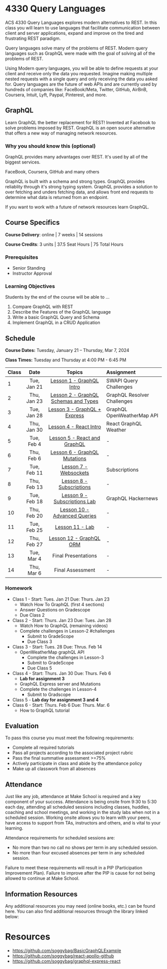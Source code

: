 # 4330 Query Languages

ACS 4330 Query Languages explores modern alternatives to REST. In this class you will learn to use languages that facilitate communication between client and server applications, expand and improve on the tired and frustrating REST paradigm. 

Query languages solve many of the problems of REST. Modern query languages such as GraphQL were made with the goal of solving all of the problems of REST. 

Using Modern query languages, you will be able to define requests at your client and receive only the data you requested. Imagine making multiple nested requests with a single query and only receiving the data you asked for. Query languages are the future of web APIs and are currently used by hundreds of companies like: FaceBook/Meta, Twitter, GitHub, AirBnB, Coursera, Intuit, Lyft, Paypal, Pinterest, and more. 

## GraphQL

Learn GraphQL the better replacement for REST! Invented at Facebook to solve problems imposed by REST. GraphQL is an open source alternative that offers a new way of managing network resources. 

### Why you should know this (optional)

GraphQL provides many advantages over REST. It's used by all of the biggest services. 

FaceBook, Coursera, GitHub and many others 

GraphQL is built with a schema and strong types. GraphQL provides reliablity through it's strong typing system. GraphQL provides a solution to over fetching and unders fetching data, and allows front end requests to determine what data is returned from an endpoint. 

If you want to work with a future of network resources learn GraphQL. 

## Course Specifics

**Course Delivery**: online | 7 weeks | 14 sessions

**Course Credits**: 3 units | 37.5 Seat Hours | 75 Total Hours

### Prerequisites  

- Senior Standing
- Instructor Approval

### Learning Objectives

Students by the end of the course will be able to ...

1. Compare GraphQL with REST
1. Describe the Features of the GraphQL language
1. Write a basic GraphQL Query and Schema
1. Implement GraphQL in a CRUD Application

## Schedule

**Course Dates:** Tuesday, January 21 – Thursday, Mar 7, 2024

**Class Times:** Tuesday and Thursday at 4:00 PM - 6:45 PM

| Class |    Date   |                Topics                  | Assignment |
|:-----|:---------:|:--------------------------------------:|:-----------|
|  1  | Tue, Jan 21 | [Lesson 1 - GraphQL Intro]             | SWAPI Query Challenges |
|  2  | Thu, Jan 23 | [Lesson 2 - GraphQL Schemas and Types] | GraphQL Resolver Challenges |
|  3  | Tue, Jan 28 | [Lesson 3 - GraphQL + Express]         | GraphQL OpenWeatherMap API |
|  4  | Thu, Jan 30 | [Lesson 4 - React Intro]               | React GraphQL Weather |
|  5  | Tue, Feb  4  | [Lesson 5 - React and GraphQL]        | - |
|  6  | Thu, Feb  6 | [Lesson 6 - GraphQL Mutations]         | - |
|  7  | Tue, Feb 11 | [Lesson 7 - Websockets]                | Subscriptions |
|  8  | Thu, Feb 13 | [Lesson 8 - Subscriptions]             | - |
|  9  | Tue, Feb 18 | [Lesson 9 - Subscriptions Lab]         | GraphQL Hackernews |
|  10 | Thu, Feb 20 | [Lesson 10 - Advanced Queries]         | - |
|  11 | Tue, Feb 25 | [Lesson 11 - Lab]                      | - |
|  12 | Thu, Feb 27 | [Lesson 12 - GraphQL ORM]              | - |
|  13 | Tue, Mar  4 | Final Presentations                    | - |
|  14 | Thu, Mar  6 | Final Assessment                       | - |

[Lesson 1 - GraphQL Intro]: Lessons/Lesson-1.md
[Lesson 2 - GraphQL Schemas and Types]: Lessons/Lesson-2.md
[Lesson 3 - GraphQL + Express]: Lessons/Lesson-3.md
[Lesson 4 - React Intro]: Lessons/Lesson-4.md
[Lesson 5 - React and GraphQL]: Lessons/Lesson-5.md
[Lesson 6 - GraphQL Mutations]: Lessons/Lesson-6.md
[Lesson 7 - Websockets]: Lessons/Lesson-7.md
[Lesson 8 - Subscriptions]: Lessons/Lesson-8.md
[Lesson 9 - Subscriptions Lab]: Lessons/Lesson-9.md
[Lesson 10 - Advanced Queries]: Lessons/Lesson-10.md
[Lesson 11 - Lab]: Lessons/Lesson-11.md
[Lesson 12 - GraphQL ORM]: Lessons/Lesson-12.md

### Homework

- Class 1 - Start: Tues. Jan 21 Due: Thurs. Jan 23
	- Watch How To GraphQL (first 4 sections)
	- Answer Questions on Gradescope
	- Due Class 2
- Class 2 - Start: Thurs. Jan 23 Due: Tues. Jan 28
	- Watch How to GraphQL (remaining videos)
	- Complete challenges in Lesson-2 #challenges
		- Submit to GradeScope
		- Due Class 3
- Class 3 - Start: Tues. 28 Due: Thrus. Feb 14
	- OpenWeatherMap graphQL API
		- Complete the challenges in Lesson-3
		- Submit to GradeScope
		- Due Class 5
- Class 4 - Start: Thurs. Jan 30 Due: Thurs. Feb 6
	- **Lab for assignment 3**
	- GraphQL Express server and Mutations
	- Complete the challenges in Lesson-4
		- Submit to Gradscope
- Class 5 - **Lab day for assignment 3 and 4**
- Class 6 - Start: Thurs. Feb 6 Due: Thurs. Mar. 6
	- How to GraphQL tutorial

## Evaluation
To pass this course you must meet the following requirements:

- Complete all required tutorials 
- Pass all projects according to the associated project rubric
- Pass the final summative assessment >=75%
- Actively participate in class and abide by the attendance policy
- Make up all classwork from all absences

## Attendance
Just like any job, attendance at Make School is required and a key component of your success. Attendance is being onsite from 9:30 to 5:30 each day, attending all scheduled sessions including classes, huddles, coaching and school meetings, and working in the study labs when not in a scheduled session. Working onsite allows you to learn with your peers, have access to support from TAs, instructors and others, and is vital to your learning.

Attendance requirements for scheduled sessions are:
- No more than two no call no shows per term in any scheduled session.
- No more than four excused absences per term in any scheduled session.

Failure to meet these requirements will result in a PIP (Participation Improvement Plan).  Failure to improve after the PIP is cause for not being allowed to continue at Make School. 

##  Information Resources

Any additional resources you may need (online books, etc.) can be found here. You can also find additional resources through the library linked below:

<!-- - [make.sc/library](http://make.sc/library) -->

<!-- ## Make School Course Policies

- [Program Learning Outcomes](https://make.sc/program-learning-outcomes) - What you will achieve after finishing Make School, all courses are designed around these outcomes.
- [Grading System](https://make.sc/grading-system) - How grading is done at Make School
- [Code of Conduct, Equity, and Inclusion](https://make.sc/code-of-conduct) - Learn about Diversity and Inclusion at Make School
- [Academic Honesty](https://make.sc/academic-honesty-policy) - Our policies around plagerism, cheating, and other forms of academic misconduct
- [Attendance Policy](https://make.sc/attendance-policy) - What we expect from you in terms of attendance for all classes at Make School
- [Course Credit Policy](https://make.sc/course-credit-policy) - Our policy for how you obtain credit for your courses
- [Disability Services (Academic Accommodations)](https://make.sc/disability-services) - Services and accommodations we provide for students
- [Online Learning Tutorial](https://make.sc/online-learning-tutorial) - How to succeed in online learning at Make School
- [Student Handbook](https://make.sc/student-handbook) - Guidelines, policies, and resources for all Make School students -->

# Resources 

- https://github.com/soggybag/BasicGraphQLExample
- https://github.com/soggybag/react-apollo-github
- https://github.com/soggybag/graphql-express-react
